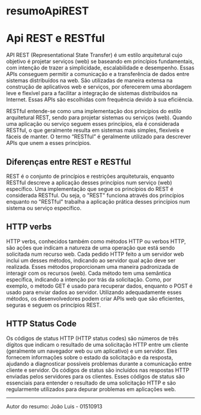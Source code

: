 # resumoApiREST

# Api REST e RESTful

API REST (Representational State Transfer) é um estilo arquitetural cujo objetivo é projetar serviços (web) se baseando em princípios fundamentais, com intenção de trazer a simplicidade, escalabilidade e desempenho. Essas APIs conseguem permitir a comunicação e a transferência de dados entre sistemas distribuídos na web. São utilizadas de maneira extensa na construção de aplicativos web e serviços, por oferecerem uma abordagem leve e flexível para a facilitar a integração de sistemas distribuídos na Internet. Essas APIs são escolhidas com frequência devido à sua eficiência.

RESTful entende-se como uma implementação dos princípios do estilo arquitetural REST, sendo para projetar sistemas ou serviços (web). Quando uma aplicação ou serviço seguem esses princípios, ela é considerada RESTful, o que geralmente resulta em sistemas mais simples, flexíveis e fáceis de manter. O termo “RESTful” é geralmente utilizado para descrever APIs que unem a esses princípios.

## Diferenças entre REST e RESTful 

REST é o conjunto de princípios e restrições arquiteturais, enquanto RESTful descreve a aplicação desses princípios num serviço (web) específico. Uma implementação que segue os princípios do REST é considerada RESTful. Ou seja, o "REST" funciona através dos princípios enquanto no "RESTful" trabalha a aplicação prática desses princípios num sistema ou serviço específico.

## HTTP verbs

HTTP verbs, conhecidos também como métodos HTTP ou verbos HTTP, são ações que indicam a natureza de uma operação que está sendo solicitada num recurso web. Cada pedido HTTP feito a um servidor web inclui um desses métodos, indicando ao servidor qual ação deve ser realizada. Esses métodos proporcionam uma maneira padronizada de interagir com os recursos (web). Cada método tem uma semântica específica, indicando a intenção por trás da solicitação. Como, por exemplo, o método GET é usado para recuperar dados, enquanto o POST é usado para enviar dados ao servidor. Utilizando adequadamente esses métodos, os desenvolvedores podem criar APIs web que são eficientes, seguras e seguem os princípios REST.

## HTTP Status Code

Os códigos de status HTTP (HTTP status codes) são números de três dígitos que indicam o resultado de uma solicitação HTTP entre um cliente (geralmente um navegador web ou um aplicativo) e um servidor. Eles fornecem informações sobre o estado da solicitação e da resposta, ajudando a diagnosticar possíveis problemas durante a comunicação entre cliente e servidor. Os códigos de status são incluídos nas respostas HTTP enviadas pelos servidores para os clientes. Esses códigos de status são essenciais para entender o resultado de uma solicitação HTTP e são regularmente utilizados para depurar problemas em aplicações web.

---

Autor do resumo: João Luis - 01510913
